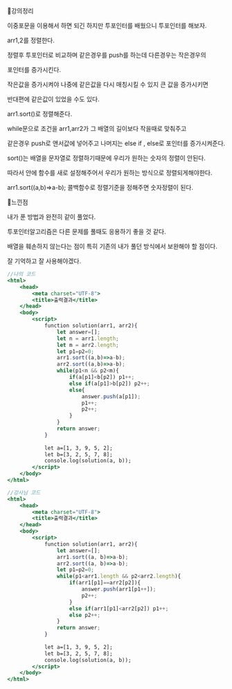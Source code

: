 📌강의정리

이중포문을 이용해서 하면 되긴 하지만 투포인터를 배웠으니 투포인터를 해보자.

arr1,2를 정렬한다.

정렬후 투포인터로 비교하며 같은경우를 push를 하는데 다른경우는 작은경우의

포인터를 증가시킨다.

작은값을 증가시켜야 나중에 같은값을 다시 매칭시킬 수 있지 큰 값을 증가시키면

반대편에 같은값이 있었을 수도 있다.

arr1.sort()로 정렬해준다.

while문으로 조건을 arr1,arr2가 그 배열의 길이보다 작을때로 맞춰주고

같은경우 push로 앤서값에 넣어주고 나머지는 else if , else로 포인터를 증가시켜준다.

sort()는 배열을 문자열로 정렬하기때문에 우리가 원하는 숫자의 정렬이 안된다.

따라서 안에 함수를 새로 설정해주어서  우리가 원하는 방식으로 정렬되게해야한다.

arr1.sort((a,b)⇒a-b);  콜백함수로 정렬기준을 정해주면 숫자정렬이 된다.

 

📌느낀점

내가 푼 방법과 완전히 같이 풀었다. 

투포인터알고리즘은 다른 문제를 풀때도 응용하기 좋을 것 같다.

배열을 훼손하지 않는다는 점이 특히 기존의 내가 풀던 방식에서 보완해야 할 점이다.

잘 기억하고 잘 사용해야겠다.

```jsx
//나의 코드
<html>
    <head>
        <meta charset="UTF-8">
        <title>출력결과</title>
    </head>
    <body>
        <script>
            function solution(arr1, arr2){
                let answer=[];
                let n = arr1.length;
                let m = arr2.length;
                let p1=p2=0;
                arr1.sort((a,b)=>a-b);
                arr2.sort((a,b)=>a-b);
                while(p1<n && p2<m){
                    if(a[p1]<b[p2]) p1++;
                    else if(a[p1]>b[p2]) p2++;
                    else{
                        answer.push(a[p1]);
                        p1++;
                        p2++;
                    }
                }
                return answer;
            }
            
            let a=[1, 3, 9, 5, 2];
            let b=[3, 2, 5, 7, 8];
            console.log(solution(a, b));
        </script>
    </body>
</html>
```

```jsx
//강사님 코드
<html>
    <head>
        <meta charset="UTF-8">
        <title>출력결과</title>
    </head>
    <body>
        <script>
            function solution(arr1, arr2){
                let answer=[];
                arr1.sort((a, b)=>a-b);
                arr2.sort((a, b)=>a-b);
                let p1=p2=0;
                while(p1<arr1.length && p2<arr2.length){
                    if(arr1[p1]==arr2[p2]){
                        answer.push(arr1[p1++]);
                        p2++;
                    }
                    else if(arr1[p1]<arr2[p2]) p1++;
                    else p2++;
                }              
                return answer;
            }
            
            let a=[1, 3, 9, 5, 2];
            let b=[3, 2, 5, 7, 8];
            console.log(solution(a, b));
        </script>
    </body>
</html>
```

